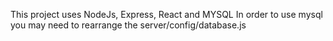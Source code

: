 This project uses NodeJs, Express, React and MYSQL
In order to use mysql you may need to rearrange the server/config/database.js